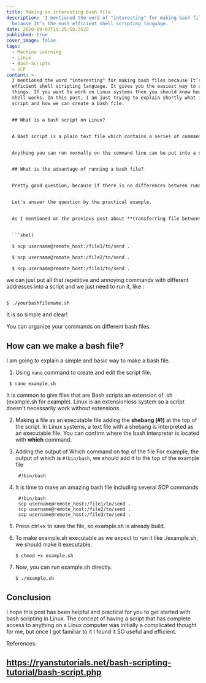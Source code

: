 ```yaml
---
title: Making an interesting bash file
description: 'I mentioned the word of "interesting" for making bash files
  because It’s the most efficient shell scripting language. '
date: 2020-09-07T19:25:58.352Z
published: true
cover_image: false
tags:
  - Machine Learning
  - Linux
  - Bash-Scripts
  - SCP
content: >-
  I mentioned the word "interesting" for making bash files because It’s the most
  efficient shell scripting language. It gives you the easiest way to automate
  things. If you want to work on Linux systems then you should know how the
  shell works. In this post, I am just trying to explain shortly what is a bash
  script and how we can create a bash file.


  ## What is a bash script on Linux?


  A Bash script is a plain text file which contains a series of commands. These commands are a mixture of commands we would normally type on the command line (such as ls or cp for example) and commands. 


  Anything you can run normally on the command line can be put into a script and it will do exactly the same thing. Similarly, anything you can put into a script can also be run normally on the command line and it will do exactly the same thing.


  ## What is the advantage of running a bash file?


  Pretty good question, because if there is no differences between running a bash file containing the normal commands and the typing the same command on the console, What's the reason of making a bash file?!


  Let's answer the question by the practical example.


  As I mentioned on the previous post about **transferring file between two linux computers,** sometimes you need to repeat the SCP command to transfer files from different addresses on the host machine to the target machine, in this case instead of typing these following command 


  ```shell

  $ scp username@remote_host:/file1/to/send .

  $ scp username@remote_host:/file2/to/send .

  $ scp username@remote_host:/file3/to/send .

  ```


  we can just put all that repetitive and annoying commands with different addresses into a script and we just need to run it, like :


  ```

  $ ./yourbashfilename.sh

  ```


  It is so simple and clear!


  You can organize your commands on different bash files.


  ## How can we make a bash file?


  I am going to explain a simple and basic way to make a bash file.


  1. Using `nano` command to create and edit the script file.


  ```
   $ nano example.sh
  ```


  It is common to give files that are Bash scripts an extension of .sh (example.sh for example). Linux is an extensionless system so a script doesn't necessarily work without extensions.


  2. Making a file as an executable file
     adding the **shebang (#!)** at the top of the script. In Linux systems, a text file with a shebang is interpreted as an executable file. You can confirm where the bash interpreter is located with **which** command.
  3. Adding the output of Which command on top of the file
     For example, the output of which is `#!bin/bash`, we should add it to the top of the example file

     ```
      #!bin/bash
     ```
  4. It is time to make an amazing bash file including several SCP commands 

     ```
      #!bin/bash
      scp username@remote_host:/file1/to/send .
      scp username@remote_host:/file2/to/send .
      scp username@remote_host:/file3/to/send .
     ```
  5. Press ctrl+x to save the file, so example.sh is already build.

  6. To make example.sh executable as we expect to run it like ./example.sh, we should make it executable.

     ```
     $ chmod +x example.sh
     ```
  7. Now, you can run example.sh directly.

     ```
     $ ./example.sh
     ```

  ## Conclusion


  I hope this post has been helpful and practical for you to get started with bash scripting in Linux. The concept of having a script that has complete access to anything on a Linux computer was initially a complicated thought for me, but once I got familiar to it I found it SO useful and efficient.


  References: 

  https://ryanstutorials.net/bash-scripting-tutorial/bash-script.php
---
```

